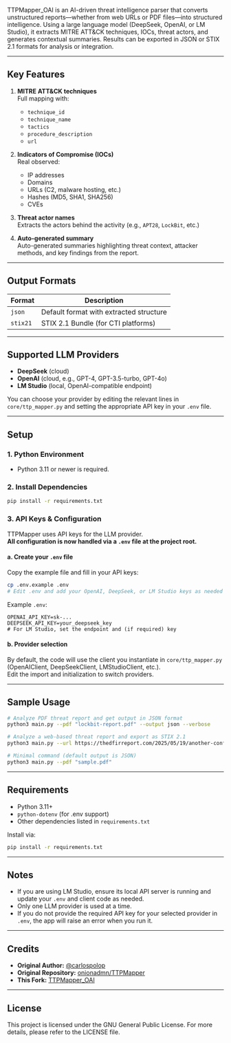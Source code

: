 TTPMapper_OAI is an AI-driven threat intelligence parser that converts unstructured reports—whether from web URLs or PDF files—into structured intelligence. Using a large language model (DeepSeek, OpenAI, or LM Studio), it extracts MITRE ATT&CK techniques, IOCs, threat actors, and generates contextual summaries. Results can be exported in JSON or STIX 2.1 formats for analysis or integration.

---

## Key Features

1. **MITRE ATT&CK techniques**  
   Full mapping with:
   - `technique_id`
   - `technique_name`
   - `tactics`
   - `procedure_description`
   - `url`

2. **Indicators of Compromise (IOCs)**  
   Real observed:
   - IP addresses  
   - Domains  
   - URLs (C2, malware hosting, etc.)  
   - Hashes (MD5, SHA1, SHA256)  
   - CVEs

3. **Threat actor names**  
   Extracts the actors behind the activity (e.g., `APT28`, `LockBit`, etc.)

4. **Auto-generated summary**  
   Auto-generated summaries highlighting threat context, attacker methods, and key findings from the report.

---

## Output Formats

| Format     | Description                             |
|------------|-----------------------------------------|
| `json`     | Default format with extracted structure |
| `stix21`   | STIX 2.1 Bundle (for CTI platforms)     |

---

## Supported LLM Providers

- **DeepSeek** (cloud)
- **OpenAI** (cloud, e.g., GPT-4, GPT-3.5-turbo, GPT-4o)
- **LM Studio** (local, OpenAI-compatible endpoint)

You can choose your provider by editing the relevant lines in `core/ttp_mapper.py` and setting the appropriate API key in your `.env` file.

---

## Setup

### 1. Python Environment

- Python 3.11 or newer is required.

### 2. Install Dependencies

```bash
pip install -r requirements.txt
```

### 3. API Keys & Configuration

TTPMapper uses API keys for the LLM provider.  
**All configuration is now handled via a `.env` file at the project root.**

#### a. Create your `.env` file

Copy the example file and fill in your API keys:

```bash
cp .env.example .env
# Edit .env and add your OpenAI, DeepSeek, or LM Studio keys as needed
```

Example `.env`:
```
OPENAI_API_KEY=sk-...
DEEPSEEK_API_KEY=your_deepseek_key
# For LM Studio, set the endpoint and (if required) key
```

#### b. Provider selection

By default, the code will use the client you instantiate in `core/ttp_mapper.py` (OpenAIClient, DeepSeekClient, LMStudioClient, etc.).  
Edit the import and initialization to switch providers.

---

## Sample Usage

```bash
# Analyze PDF threat report and get output in JSON format
python3 main.py --pdf "lockbit-report.pdf" --output json --verbose

# Analyze a web-based threat report and export as STIX 2.1
python3 main.py --url https://thedfirreport.com/2025/05/19/another-confluence-bites-the-dust-falling-to-elpaco-team-ransomware/ --output stix21

# Minimal command (default output is JSON)
python3 main.py --pdf "sample.pdf"
```

---

## Requirements

- Python 3.11+
- `python-dotenv` (for .env support)
- Other dependencies listed in `requirements.txt`

Install via:

```bash
pip install -r requirements.txt
```

---

## Notes

- If you are using LM Studio, ensure its local API server is running and update your `.env` and client code as needed.
- Only one LLM provider is used at a time.
- If you do not provide the required API key for your selected provider in `.env`, the app will raise an error when you run it.

---

## Credits

- **Original Author:** [@carlospolop](https://github.com/carlospolop)
- **Original Repository:** [onionadmn/TTPMapper](https://github.com/onionadmn/TTPMapper)
- **This Fork:** [TTPMapper_OAI](https://github.com/onionadmn/TTPMapper_OAI)

---

## License

This project is licensed under the GNU General Public License. For more details, please refer to the LICENSE file.
